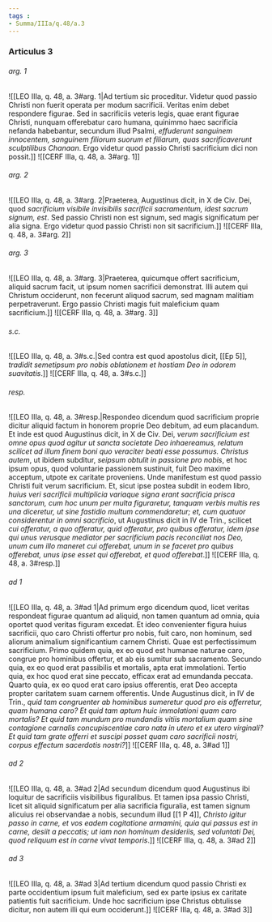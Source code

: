 ```yaml
---
tags : 
- Summa/IIIa/q.48/a.3
---
```


### Articulus 3

###### arg. 1
![[LEO IIIa, q. 48, a. 3#arg. 1|Ad tertium sic proceditur. Videtur quod passio Christi non fuerit operata per modum sacrificii. Veritas enim debet respondere figurae. Sed in sacrificiis veteris legis, quae erant figurae Christi, nunquam offerebatur caro humana, quinimmo haec sacrificia nefanda habebantur, secundum illud Psalmi, *effuderunt sanguinem innocentem, sanguinem filiorum suorum et filiarum, quas sacrificaverunt sculptilibus Chanaan*. Ergo videtur quod passio Christi sacrificium dici non possit.]]
![[CERF IIIa, q. 48, a. 3#arg. 1]]

###### arg. 2
![[LEO IIIa, q. 48, a. 3#arg. 2|Praeterea, Augustinus dicit, in X de Civ. Dei, quod *sacrificium visibile invisibilis sacrificii sacramentum, idest sacrum signum, est*. Sed passio Christi non est signum, sed magis significatum per alia signa. Ergo videtur quod passio Christi non sit sacrificium.]]
![[CERF IIIa, q. 48, a. 3#arg. 2]]

###### arg. 3
![[LEO IIIa, q. 48, a. 3#arg. 3|Praeterea, quicumque offert sacrificium, aliquid sacrum facit, ut ipsum nomen sacrificii demonstrat. Illi autem qui Christum occiderunt, non fecerunt aliquod sacrum, sed magnam malitiam perpetraverunt. Ergo passio Christi magis fuit maleficium quam sacrificium.]]
![[CERF IIIa, q. 48, a. 3#arg. 3]]

###### s.c.
![[LEO IIIa, q. 48, a. 3#s.c.|Sed contra est quod apostolus dicit, [[Ep 5]], *tradidit semetipsum pro nobis oblationem et hostiam Deo in odorem suavitatis*.]]
![[CERF IIIa, q. 48, a. 3#s.c.]]

###### resp.
![[LEO IIIa, q. 48, a. 3#resp.|Respondeo dicendum quod sacrificium proprie dicitur aliquid factum in honorem proprie Deo debitum, ad eum placandum. Et inde est quod Augustinus dicit, in X de Civ. Dei, *verum sacrificium est omne opus quod agitur ut sancta societate Deo inhaereamus, relatum scilicet ad illum finem boni quo veraciter beati esse possumus. Christus autem*, ut ibidem subditur, *seipsum obtulit in passione pro nobis*, et hoc ipsum opus, quod voluntarie passionem sustinuit, fuit Deo maxime acceptum, utpote ex caritate proveniens. Unde manifestum est quod passio Christi fuit verum sacrificium. Et, sicut ipse postea subdit in eodem libro, *huius veri sacrificii multiplicia variaque signa erant sacrificia prisca sanctorum, cum hoc unum per multa figuraretur, tanquam verbis multis res una diceretur, ut sine fastidio multum commendaretur; et, cum quatuor considerentur in omni sacrificio*, ut Augustinus dicit in IV de Trin., scilicet *cui offeratur, a quo offeratur, quid offeratur, pro quibus offeratur, idem ipse qui unus verusque mediator per sacrificium pacis reconciliat nos Deo, unum cum illo maneret cui offerebat, unum in se faceret pro quibus offerebat, unus ipse esset qui offerebat, et quod offerebat*.]]
![[CERF IIIa, q. 48, a. 3#resp.]]

###### ad 1
![[LEO IIIa, q. 48, a. 3#ad 1|Ad primum ergo dicendum quod, licet veritas respondeat figurae quantum ad aliquid, non tamen quantum ad omnia, quia oportet quod veritas figuram excedat. Et ideo convenienter figura huius sacrificii, quo caro Christi offertur pro nobis, fuit caro, non hominum, sed aliorum animalium significantium carnem Christi. Quae est perfectissimum sacrificium. Primo quidem quia, ex eo quod est humanae naturae caro, congrue pro hominibus offertur, et ab eis sumitur sub sacramento. Secundo quia, ex eo quod erat passibilis et mortalis, apta erat immolationi. Tertio quia, ex hoc quod erat sine peccato, efficax erat ad emundanda peccata. Quarto quia, ex eo quod erat caro ipsius offerentis, erat Deo accepta propter caritatem suam carnem offerentis. Unde Augustinus dicit, in IV de Trin., *quid tam congruenter ab hominibus sumeretur quod pro eis offerretur, quam humana caro? Et quid tam aptum huic immolationi quam caro mortalis? Et quid tam mundum pro mundandis vitiis mortalium quam sine contagione carnalis concupiscentiae caro nata in utero et ex utero virginali? Et quid tam grate offerri et suscipi posset quam caro sacrificii nostri, corpus effectum sacerdotis nostri?*]]
![[CERF IIIa, q. 48, a. 3#ad 1]]

###### ad 2
![[LEO IIIa, q. 48, a. 3#ad 2|Ad secundum dicendum quod Augustinus ibi loquitur de sacrificiis visibilibus figuralibus. Et tamen ipsa passio Christi, licet sit aliquid significatum per alia sacrificia figuralia, est tamen signum alicuius rei observandae a nobis, secundum illud [[1 P 4]], *Christo igitur passo in carne, et vos eadem cogitatione armamini, quia qui passus est in carne, desiit a peccatis; ut iam non hominum desideriis, sed voluntati Dei, quod reliquum est in carne vivat temporis*.]]
![[CERF IIIa, q. 48, a. 3#ad 2]]

###### ad 3
![[LEO IIIa, q. 48, a. 3#ad 3|Ad tertium dicendum quod passio Christi ex parte occidentium ipsum fuit maleficium, sed ex parte ipsius ex caritate patientis fuit sacrificium. Unde hoc sacrificium ipse Christus obtulisse dicitur, non autem illi qui eum occiderunt.]]
![[CERF IIIa, q. 48, a. 3#ad 3]]

